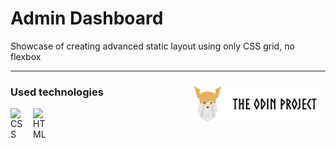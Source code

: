 # Admin Dashboard
Showcase of creating advanced static layout using only CSS grid, no flexbox

---
[<picture><source media="(prefers-color-scheme: dark)" srcset="https://raw.githubusercontent.com/MarcinSkic/marcinskic/main/icons/odin-dark.svg"><img align="right" alt="webpack" width="200px" src="https://raw.githubusercontent.com/MarcinSkic/marcinskic/main/icons/odin-light.svg" style="padding-right:10px;padding-top:10px;"/></picture>](https://www.theodinproject.com/lessons/node-path-intermediate-html-and-css-admin-dashboard)
### Used technologies
[<img align="left" alt="CSS" width="26px" src="https://cdn.jsdelivr.net/gh/devicons/devicon/icons/css3/css3-original.svg" style="padding-right:10px;"/>][css]
[<img align="left" alt="HTML" width="26px" src="https://cdn.jsdelivr.net/gh/devicons/devicon/icons/html5/html5-original.svg" style="padding-right:10px;"/>][html]

[html]: https://en.wikipedia.org/wiki/HTML
[css]: https://en.wikipedia.org/wiki/CSS
